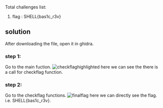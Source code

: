 Total challenges list:
1. flag : SHELL{bas1c_r3v}
## solution
After downloading the file, open it in ghidra.
### step 1:
Go to the main fuction.
![checkflaghighlighted](https://user-images.githubusercontent.com/70768880/116676862-23d8e300-a9c5-11eb-8371-d7a09a9c0f9d.png)
here we can see the there is a call for checkflag function.
### step 2:
Go to the checkflag functions.
![finalflag](https://user-images.githubusercontent.com/70768880/116676941-3b17d080-a9c5-11eb-920f-a346516c0d50.png)
here we can directly see the flag. i.e. SHELL{bas1c_r3v}.
